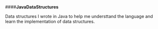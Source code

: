 ####**JavaDataStructures** 

Data structures I wrote in Java to help me understtand the language and learn the implementation of data structures. 
